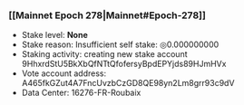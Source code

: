 ### [[Mainnet Epoch 278|Mainnet#Epoch-278]]
* Stake level: **None**
* Stake reason: Insufficient self stake: ◎0.000000000
* Staking activity: creating new stake account 9HhxrdStU5BkXbQfNTtQfofersyBpdEPYjds89HJmHVx
* Vote account address: A465fkGZut4A7FncUvzbCzGD8QE98yn2Lm8grr93c9dV
* Data Center: 16276-FR-Roubaix